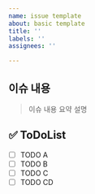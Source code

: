 ```yaml
---
name: issue template
about: basic template
title: ''
labels: ''
assignees: ''

---
```


## 이슈 내용
> 이슈 내용 요약 설명

## ✅ ToDoList
- [ ] TODO A
- [ ] TODO B
- [ ] TODO C
- [ ] TODO CD
